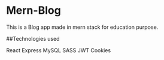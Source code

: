 # Mern-Blog

This is a Blog app made in mern stack for education purpose.

##Technologies used

React
Express
MySQL
SASS
JWT
Cookies
